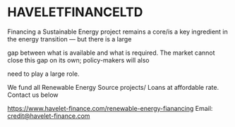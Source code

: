 # HAVELETFINANCELTD

Financing a Sustainable Energy project remains a core/is a key ingredient in the energy transition — but there is a large 

gap between what is available and what is required. The market cannot close this gap on its own; policy-makers will also 

need to play a large role.



We fund all Renewable Energy Source projects/ Loans at affordable rate. Contact us below

https://www.havelet-finance.com/renewable-energy-fianancing
Email: credit@havelet-finance.com
